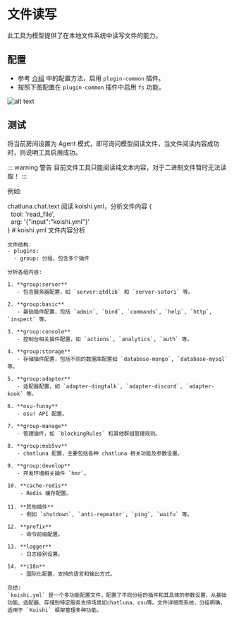 # 文件读写

此工具为模型提供了在本地文件系统中读写文件的能力。

## 配置

- 参考 [介绍](introduction.md) 中的配置方法，启用 `plugin-common` 插件。
- 按照下图配置在 `plugin-common` 插件中启用 `fs` 功能。

![alt text](../../public/images/image-38.png)

## 测试

将当前房间设置为 Agent 模式，即可询问模型阅读文件，当文件阅读内容成功时，则说明工具启用成功。

::: warning 警告
目前文件工具只能阅读纯文本内容，对于二进制文件暂时无法读取！
:::

例如:

<chat-panel>
  <chat-message nickname="User">chatluna.chat.text 阅读 koishi.yml，分析文件内容</chat-message>
  <chat-message nickname="Bot">
   {<br>
    &nbsp;&nbsp;tool: 'read_file',<br>
    &nbsp;&nbsp;arg: '{"input":"koishi.yml"}'<br>
   }
  </chat-message>
   <chat-message nickname="Bot">
    # koishi.yml 文件内容分析

    文件结构:
    - plugins:
      - group: 分组，包含多个插件

    分析各组内容:

    1. **group:server**
       - 包含服务器配置，如 `server:qtdlib` 和 `server-satori` 等。

    2. **group:basic**
       - 基础插件配置，包括 `admin`, `bind`, `commands`, `help`, `http`, `inspect` 等。

    3. **group:console**
       - 控制台相关插件配置，如 `actions`, `analytics`, `auth` 等。

    4. **group:storage**
       - 存储插件配置，包括不同的数据库配置如 `database-mongo`, `database-mysql` 等。

    5. **group:adapter**
       - 适配器配置，如 `adapter-dingtalk`, `adapter-discord`, `adapter-kook` 等。

    6. **osu-funny**
       - osu! API 配置。

    7. **group-manage**
       - 管理插件，如 `blockingRules` 和其他群组管理规则。

    8. **group:mxb5vv**
       - chatluna 配置，主要包括各种 chatluna 相关功能及参数设置。

    9. **group:develop**
       - 开发环境相关插件 `hmr`。

    10. **cache-redis**
        - Redis 缓存配置。

    11. **其他插件**
        - 例如 `shutdown`, `anti-repeater`, `ping`, `waifu` 等。

    12. **prefix**
        - 命令前缀配置。

    13. **logger**
        - 日志级别设置。

    14. **i18n**
        - 国际化配置，支持的语言和输出方式。
        
    总结:
    `koishi.yml` 是一个多功能配置文件，配置了不同分组的插件和其具体的参数设置，从基础功能、适配器、存储到特定服务支持场景如chatluna、osu等。文件详细而系统，分组明确，适用于 `Koishi` 框架管理多种功能。

  </chat-message>
</chat-panel>
